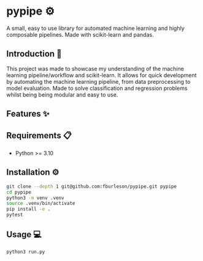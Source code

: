 # pypipe :gear:
A small, easy to use library for automated machine learning and highly composable pipelines. Made with scikit-learn and pandas.

## Introduction :book:
This project was made to showcase my understanding of the machine learning pipeline/workflow and scikit-learn. It allows for quick development by automating the machine learning pipeline, from data preprocessing to model evaluation. Made to solve classification and regression problems whilst being being modular and easy to use.

## Features :sparkles:

## Requirements :clipboard:
- Python >= 3.10

## Installation :gear:
```bash
git clone --depth 1 git@github.com:fburleson/pypipe.git pypipe
cd pypipe
python3 -m venv .venv
source .venv/bin/activate 
pip install -e .
pytest
```

## Usage :computer:
```bash
python3 run.py
```

